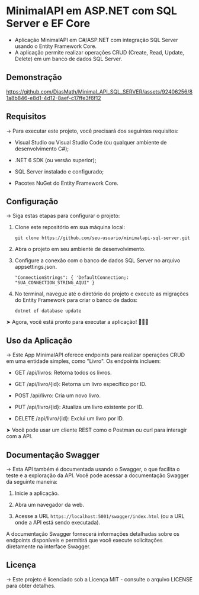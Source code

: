 # MinimalAPI em ASP.NET com SQL Server e EF Core

* Aplicação MinimalAPI em C#/ASP.NET com integração SQL Server usando o Entity Framework Core. 
* A aplicação permite realizar operações CRUD (Create, Read, Update, Delete) em um banco de dados SQL Server.

## Demonstração




https://github.com/DiasMath/Minimal_API_SQL_SERVER/assets/92406256/81a8b846-e8d1-4d12-8aef-c17ffe3f6f12



## Requisitos

→ Para executar este projeto, você precisará dos seguintes requisitos:

  * Visual Studio ou Visual Studio Code (ou qualquer ambiente de desenvolvimento C#);
  
  * .NET 6 SDK (ou versão superior);
  
  * SQL Server instalado e configurado;

  * Pacotes NuGet do Entity Framework Core.


## Configuração

→ Siga estas etapas para configurar o projeto:

1. Clone este repositório em sua máquina local:
    

    `git clone https://github.com/seu-usuario/minimalapi-sql-server.git`

2. Abra o projeto em seu ambiente de desenvolvimento.

3. Configure a conexão com o banco de dados SQL Server no arquivo appsettings.json.

    `"ConnectionStrings": {
    'DefaultConnection;: "SUA_CONNECTION_STRING_AQUI"
    }`

4. No terminal, navegue até o diretório do projeto e execute as migrações do Entity Framework para criar o banco de dados:

    `dotnet ef database update`

➤ Agora, você está pronto para executar a aplicação! 🥳👍🏻


## Uso da Aplicação

→ Este App MinimalAPI oferece endpoints para realizar operações CRUD em uma entidade simples, como "Livro". Os endpoints incluem:

  * GET /api/livros: Retorna todos os livros.
  * GET /api/livro/{id}: Retorna um livro específico por ID.
    
  * POST /api/livro: Cria um novo livro.
    
  * PUT /api/livro/{id}: Atualiza um livro existente por ID.
  
  * DELETE /api/livro/{id}: Exclui um livro por ID.

➤ Você pode usar um cliente REST como o Postman ou curl para interagir com a API.


## Documentação Swagger

→ Esta API também é documentada usando o Swagger, o que facilita o teste e a exploração da API. Você pode acessar a documentação Swagger da seguinte maneira:

1. Inicie a aplicação.

2. Abra um navegador da web.

3. Acesse a URL `https://localhost:5001/swagger/index.html` (ou a URL onde a API está sendo executada).

A documentação Swagger fornecerá informações detalhadas sobre os endpoints disponíveis e permitirá que você execute solicitações diretamente na interface Swagger.

## Licença

→ Este projeto é licenciado sob a Licença MIT - consulte o arquivo LICENSE para obter detalhes.



